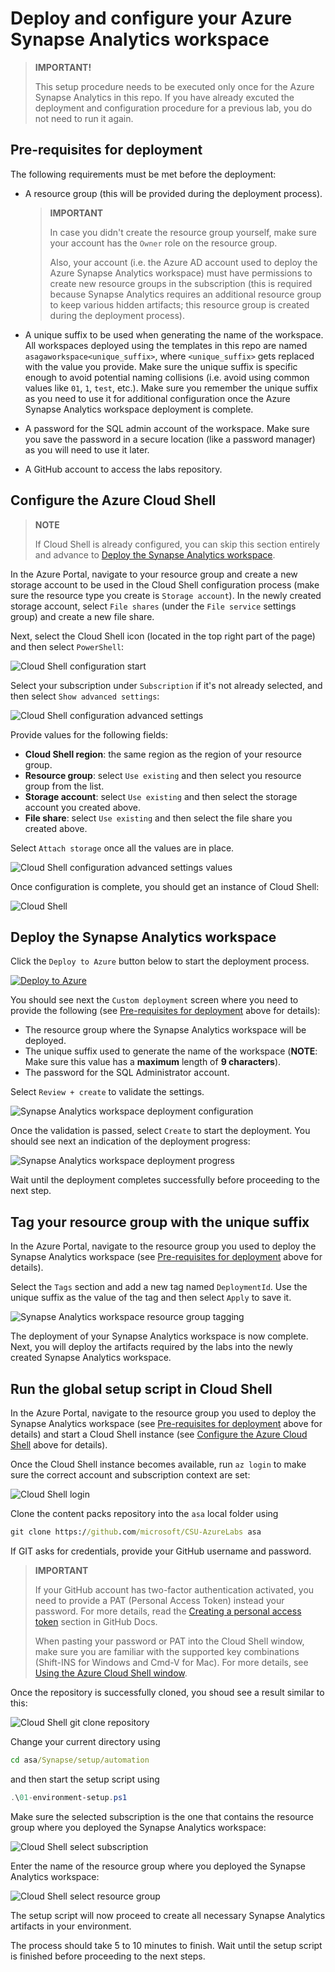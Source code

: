 # Deploy and configure your Azure Synapse Analytics workspace

>**IMPORTANT!**
>
>This setup procedure needs to be executed only once for the Azure Synapse Analytics in this repo. If you have already excuted the deployment and configuration procedure for a previous lab, you do not need to run it again.

## Pre-requisites for deployment

The following requirements must be met before the deployment:

- A resource group (this will be provided during the deployment process).

    >**IMPORTANT**
    >
    >In case you didn't create the resource group yourself, make sure your account has the `Owner` role on the resource group.
    >
    >Also, your account (i.e. the Azure AD account used to deploy the Azure Synapse Analytics workspace) must have permissions to create new resource groups in the subscription (this is required because Synapse Analytics requires an additional resource group to keep various hidden artifacts; this resource group is created during the deployment process).

- A unique suffix to be used when generating the name of the workspace. All workspaces deployed using the templates in this repo are named `asagaworkspace<unique_suffix>`, where `<unique_suffix>` gets replaced with the value you provide. Make sure the unique suffix is specific enough to avoid potential naming collisions (i.e. avoid using common values like `01`, `1`, `test`, etc.). Make sure you remember the unique suffix as you need to use it for additional configuration once the Azure Synapse Analytics workspace deployment is complete.
- A password for the SQL admin account of the workspace. Make sure you save the password in a secure location (like a password manager) as you will need to use it later.
- A GitHub account to access the labs repository.

## Configure the Azure Cloud Shell

>**NOTE**
>
>If Cloud Shell is already configured, you can skip this section entirely and advance to [Deploy the Synapse Analytics workspace](#deploy-the-synapse-analytics-workspace).

In the Azure Portal, navigate to your resource group and create a new storage account to be used in the Cloud Shell configuration process (make sure the resource type you create is `Storage account`). In the newly created storage account, select `File shares` (under the `File service` settings group) and create a new file share.

Next, select the Cloud Shell icon (located in the top right part of the page) and then select `PowerShell`:

![Cloud Shell configuration start](./media/cloudshell-configure-01.png)

Select your subscription under `Subscription` if it's not already selected, and then select `Show advanced settings`:

![Cloud Shell configuration advanced settings](./media/cloudshell-configure-02.png)

Provide values for the following fields:

- **Cloud Shell region**: the same region as the region of your resource group.
- **Resource group**: select `Use existing` and then select you resource group from the list.
- **Storage account**: select `Use existing` and then select the storage account you created above.
- **File share**: select `Use existing` and then select the file share you created above.

Select `Attach storage` once all the values are in place.

![Cloud Shell configuration advanced settings values](./media/cloudshell-configure-03.png)

Once configuration is complete, you should get an instance of Cloud Shell:

![Cloud Shell](./media/cloudshell-configure-04.png)

## Deploy the Synapse Analytics workspace

Click the `Deploy to Azure` button below to start the deployment process.

[![Deploy to Azure](https://aka.ms/deploytoazurebutton)](https://portal.azure.com/#create/Microsoft.Template/uri/https%3A%2F%2Fraw.githubusercontent.com%2Fmicrosoft%2FCSU-AzureLabs%2Fmain%2FSynapse%2Fsetup%2Fautomation%2F00-asa-workspace-core.json)

You should see next the `Custom deployment` screen where you need to provide the following (see [Pre-requisites for deployment](#pre-requisites-for-deployment) above for details):

- The resource group where the Synapse Analytics workspace will be deployed.
- The unique suffix used to generate the name of the workspace (**NOTE**: Make sure this value has a **maximum** length of **9 characters**).
- The password for the SQL Administrator account.

Select `Review + create` to validate the settings.

![Synapse Analytics workspace deployment configuration](./media/asaworkspace-deploy-configure.png)

Once the validation is passed, select `Create` to start the deployment. You should see next an indication of the deployment progress:

![Synapse Analytics workspace deployment progress](./media/asaworkspace-deploy-progress.png)

Wait until the deployment completes successfully before proceeding to the next step.

## Tag your resource group with the unique suffix

In the Azure Portal, navigate to the resource group you used to deploy the Synapse Analytics workspace (see [Pre-requisites for deployment](#pre-requisites-for-deployment) above for details).

Select the `Tags` section and add a new tag named `DeploymentId`. Use the unique suffix as the value of the tag and then select `Apply` to save it.

![Synapse Analytics workspace resource group tagging](./media/asaworkspace-deploy-tag.png)

The deployment of your Synapse Analytics workspace is now complete. Next, you will deploy the artifacts required by the labs into the newly created Synapse Analytics workspace.

## Run the global setup script in Cloud Shell

In the Azure Portal, navigate to the resource group you used to deploy the Synapse Analytics workspace (see [Pre-requisites for deployment](#pre-requisites-for-deployment) above for details) and start a Cloud Shell instance (see [Configure the Azure Cloud Shell](#configure-the-azure-cloud-shell) above for details).

Once the Cloud Shell instance becomes available, run ```az login``` to make sure the correct account and subscription context are set:

![Cloud Shell login](./media/cloudshell-setup-01.png)

Clone the content packs repository into the `asa` local folder using

```cmd
git clone https://github.com/microsoft/CSU-AzureLabs asa
```

If GIT asks for credentials, provide your GitHub username and password.

>**IMPORTANT**
>
>If your GitHub account has two-factor authentication activated, you need to provide a PAT (Personal Access Token) instead your password. For more details, read the [Creating a personal access token](https://docs.github.com/en/free-pro-team@latest/github/authenticating-to-github/creating-a-personal-access-token) section in GitHub Docs.
>
>When pasting your password or PAT into the Cloud Shell window, make sure you are familiar with the supported key combinations (Shift-INS for Windows and Cmd-V for Mac). For more details, see [Using the Azure Cloud Shell window](https://docs.microsoft.com/en-us/azure/cloud-shell/using-the-shell-window#copy-and-paste).

Once the repository is successfully cloned, you shoud see a result similar to this:

![Cloud Shell git clone repository](./media/cloudshell-setup-02.png)

Change your current directory using

```cmd
cd asa/Synapse/setup/automation
```

and then start the setup script using

```powershell
.\01-environment-setup.ps1
```

Make sure the selected subscription is the one that contains the resource group where you deployed the Synapse Analytics workspace:

![Cloud Shell select subscription](./media/cloudshell-setup-03.png)

Enter the name of the resource group where you deployed the Synapse Analytics workspace:

![Cloud Shell select resource group](./media/cloudshell-setup-04.png)

The setup script will now proceed to create all necessary Synapse Analytics artifacts in your environment.

The process should take 5 to 10 minutes to finish. Wait until the setup script is finished before proceeding to the next steps.
